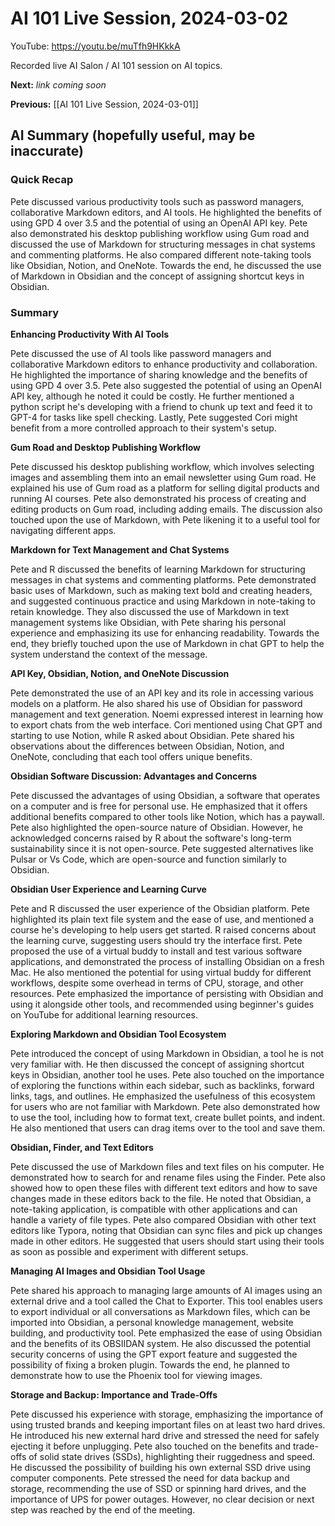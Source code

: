 # AI 101 Live Session, 2024-03-02

YouTube: <https://youtu.be/muTfh9HKkkA>

Recorded live AI Salon / AI 101 session on AI topics.

**Next:** _link coming soon_

**Previous:** [[AI 101 Live Session, 2024-03-01]]

## AI Summary (hopefully useful, may be inaccurate)

### Quick Recap

Pete discussed various productivity tools such as password managers, collaborative Markdown editors, and AI tools. He highlighted the benefits of using GPD 4 over 3.5 and the potential of using an OpenAI API key. Pete also demonstrated his desktop publishing workflow using Gum road and discussed the use of Markdown for structuring messages in chat systems and commenting platforms. He also compared different note-taking tools like Obsidian, Notion, and OneNote. Towards the end, he discussed the use of Markdown in Obsidian and the concept of assigning shortcut keys in Obsidian.
### Summary

**Enhancing Productivity With AI Tools** 

Pete discussed the use of AI tools like password managers and collaborative Markdown editors to enhance productivity and collaboration. He highlighted the importance of sharing knowledge and the benefits of using GPD 4 over 3.5. Pete also suggested the potential of using an OpenAI API key, although he noted it could be costly. He further mentioned a python script he's developing with a friend to chunk up text and feed it to GPT-4 for tasks like spell checking. Lastly, Pete suggested Cori might benefit from a more controlled approach to their system's setup. 

**Gum Road and Desktop Publishing Workflow** 

Pete discussed his desktop publishing workflow, which involves selecting images and assembling them into an email newsletter using Gum road. He explained his use of Gum road as a platform for selling digital products and running AI courses. Pete also demonstrated his process of creating and editing products on Gum road, including adding emails. The discussion also touched upon the use of Markdown, with Pete likening it to a useful tool for navigating different apps. 

**Markdown for Text Management and Chat Systems** 

Pete and R discussed the benefits of learning Markdown for structuring messages in chat systems and commenting platforms. Pete demonstrated basic uses of Markdown, such as making text bold and creating headers, and suggested continuous practice and using Markdown in note-taking to retain knowledge. They also discussed the use of Markdown in text management systems like Obsidian, with Pete sharing his personal experience and emphasizing its use for enhancing readability. Towards the end, they briefly touched upon the use of Markdown in chat GPT to help the system understand the context of the message. 

**API Key, Obsidian, Notion, and OneNote Discussion** 

Pete demonstrated the use of an API key and its role in accessing various models on a platform. He also shared his use of Obsidian for password management and text generation. Noemi expressed interest in learning how to export chats from the web interface. Cori mentioned using Chat GPT and starting to use Notion, while R asked about Obsidian. Pete shared his observations about the differences between Obsidian, Notion, and OneNote, concluding that each tool offers unique benefits. 

**Obsidian Software Discussion: Advantages and Concerns** 

Pete discussed the advantages of using Obsidian, a software that operates on a computer and is free for personal use. He emphasized that it offers additional benefits compared to other tools like Notion, which has a paywall. Pete also highlighted the open-source nature of Obsidian. However, he acknowledged concerns raised by R about the software's long-term sustainability since it is not open-source. Pete suggested alternatives like Pulsar or Vs Code, which are open-source and function similarly to Obsidian. 

**Obsidian User Experience and Learning Curve** 

Pete and R discussed the user experience of the Obsidian platform. Pete highlighted its plain text file system and the ease of use, and mentioned a course he's developing to help users get started. R raised concerns about the learning curve, suggesting users should try the interface first. Pete proposed the use of a virtual buddy to install and test various software applications, and demonstrated the process of installing Obsidian on a fresh Mac. He also mentioned the potential for using virtual buddy for different workflows, despite some overhead in terms of CPU, storage, and other resources. Pete emphasized the importance of persisting with Obsidian and using it alongside other tools, and recommended using beginner's guides on YouTube for additional learning resources. 

**Exploring Markdown and Obsidian Tool Ecosystem** 

Pete introduced the concept of using Markdown in Obsidian, a tool he is not very familiar with. He then discussed the concept of assigning shortcut keys in Obsidian, another tool he uses. Pete also touched on the importance of exploring the functions within each sidebar, such as backlinks, forward links, tags, and outlines. He emphasized the usefulness of this ecosystem for users who are not familiar with Markdown. Pete also demonstrated how to use the tool, including how to format text, create bullet points, and indent. He also mentioned that users can drag items over to the tool and save them. 

**Obsidian, Finder, and Text Editors** 

Pete discussed the use of Markdown files and text files on his computer. He demonstrated how to search for and rename files using the Finder. Pete also showed how to open these files with different text editors and how to save changes made in these editors back to the file. He noted that Obsidian, a note-taking application, is compatible with other applications and can handle a variety of file types. Pete also compared Obsidian with other text editors like Typora, noting that Obsidian can sync files and pick up changes made in other editors. He suggested that users should start using their tools as soon as possible and experiment with different setups. 

**Managing AI Images and Obsidian Tool Usage** 

Pete shared his approach to managing large amounts of AI images using an external drive and a tool called the Chat to Exporter. This tool enables users to export individual or all conversations as Markdown files, which can be imported into Obsidian, a personal knowledge management, website building, and productivity tool. Pete emphasized the ease of using Obsidian and the benefits of its OBSIIDAN system. He also discussed the potential security concerns of using the GPT export feature and suggested the possibility of fixing a broken plugin. Towards the end, he planned to demonstrate how to use the Phoenix tool for viewing images. 

**Storage and Backup: Importance and Trade-Offs** 

Pete discussed his experience with storage, emphasizing the importance of using trusted brands and keeping important files on at least two hard drives. He introduced his new external hard drive and stressed the need for safely ejecting it before unplugging. Pete also touched on the benefits and trade-offs of solid state drives (SSDs), highlighting their ruggedness and speed. He discussed the possibility of building his own external SSD drive using computer components. Pete stressed the need for data backup and storage, recommending the use of SSD or spinning hard drives, and the importance of UPS for power outages. However, no clear decision or next step was reached by the end of the meeting.

